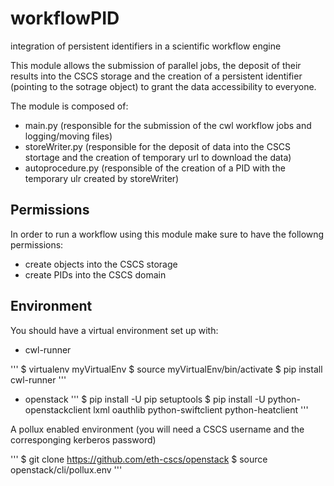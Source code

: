 # workflowPID
integration of persistent identifiers in a scientific workflow engine


This module allows the submission of parallel jobs, the deposit of their results into the CSCS storage and the creation of a persistent identifier (pointing to the sotrage object) to grant the data accessibility to everyone.


The module is composed of:
* main.py (responsible for the submission of the cwl workflow jobs and logging/moving files)
* storeWriter.py (responsible for the deposit of data into the CSCS stortage and the creation of temporary url to download the data)
* autoprocedure.py (responsible of the creation of a PID with the temporary ulr created by storeWriter)

## Permissions

In order to run a workflow using this module make sure to have the followng permissions:
* create objects into the CSCS storage
* create PIDs into the CSCS domain

## Environment

You should have a virtual environment set up with:
* cwl-runner

'''
$ virtualenv myVirtualEnv
$ source myVirtualEnv/bin/activate
$ pip install cwl-runner 
'''

* openstack
'''
$ pip install -U pip setuptools
$ pip install -U python-openstackclient lxml oauthlib python-swiftclient python-heatclient
'''


A pollux enabled environment (you will need a CSCS username and the corresponging kerberos password)

'''
$ git clone https://github.com/eth-cscs/openstack
$ source openstack/cli/pollux.env
'''

